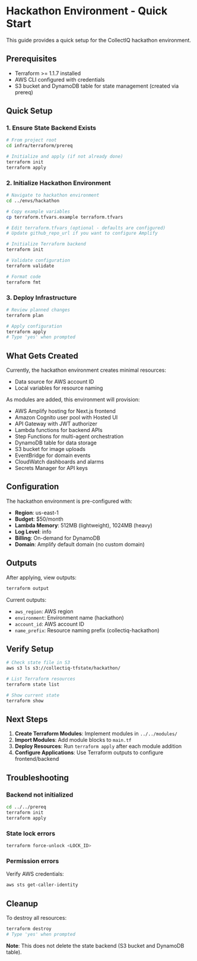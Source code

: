 # Hackathon Environment - Quick Start

This guide provides a quick setup for the CollectIQ hackathon environment.

## Prerequisites

- Terraform >= 1.1.7 installed
- AWS CLI configured with credentials
- S3 bucket and DynamoDB table for state management (created via prereq)

## Quick Setup

### 1. Ensure State Backend Exists

```bash
# From project root
cd infra/terraform/prereq

# Initialize and apply (if not already done)
terraform init
terraform apply
```

### 2. Initialize Hackathon Environment

```bash
# Navigate to hackathon environment
cd ../envs/hackathon

# Copy example variables
cp terraform.tfvars.example terraform.tfvars

# Edit terraform.tfvars (optional - defaults are configured)
# Update github_repo_url if you want to configure Amplify

# Initialize Terraform backend
terraform init

# Validate configuration
terraform validate

# Format code
terraform fmt
```

### 3. Deploy Infrastructure

```bash
# Review planned changes
terraform plan

# Apply configuration
terraform apply
# Type 'yes' when prompted
```

## What Gets Created

Currently, the hackathon environment creates minimal resources:

- Data source for AWS account ID
- Local variables for resource naming

As modules are added, this environment will provision:

- AWS Amplify hosting for Next.js frontend
- Amazon Cognito user pool with Hosted UI
- API Gateway with JWT authorizer
- Lambda functions for backend APIs
- Step Functions for multi-agent orchestration
- DynamoDB table for data storage
- S3 bucket for image uploads
- EventBridge for domain events
- CloudWatch dashboards and alarms
- Secrets Manager for API keys

## Configuration

The hackathon environment is pre-configured with:

- **Region**: us-east-1
- **Budget**: $50/month
- **Lambda Memory**: 512MB (lightweight), 1024MB (heavy)
- **Log Level**: info
- **Billing**: On-demand for DynamoDB
- **Domain**: Amplify default domain (no custom domain)

## Outputs

After applying, view outputs:

```bash
terraform output
```

Current outputs:

- `aws_region`: AWS region
- `environment`: Environment name (hackathon)
- `account_id`: AWS account ID
- `name_prefix`: Resource naming prefix (collectiq-hackathon)

## Verify Setup

```bash
# Check state file in S3
aws s3 ls s3://collectiq-tfstate/hackathon/

# List Terraform resources
terraform state list

# Show current state
terraform show
```

## Next Steps

1. **Create Terraform Modules**: Implement modules in `../../modules/`
2. **Import Modules**: Add module blocks to `main.tf`
3. **Deploy Resources**: Run `terraform apply` after each module addition
4. **Configure Applications**: Use Terraform outputs to configure frontend/backend

## Troubleshooting

### Backend not initialized

```bash
cd ../../prereq
terraform init
terraform apply
```

### State lock errors

```bash
terraform force-unlock <LOCK_ID>
```

### Permission errors

Verify AWS credentials:

```bash
aws sts get-caller-identity
```

## Cleanup

To destroy all resources:

```bash
terraform destroy
# Type 'yes' when prompted
```

**Note**: This does not delete the state backend (S3 bucket and DynamoDB table).
